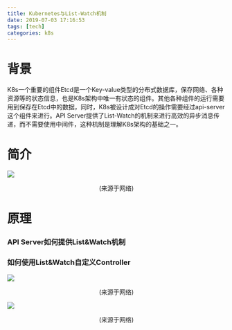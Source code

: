 ```yaml
---
title: Kubernetes与List-Watch机制
date: 2019-07-03 17:16:53
tags: [tech]
categories: k8s
---
```


# 背景

K8s一个重要的组件Etcd是一个Key-value类型的分布式数据库，保存网络、各种资源等的状态信息，也是K8s架构中唯一有状态的组件。其他各种组件的运行需要用到保存在Etcd中的数据，同时，K8s被设计成对Etcd的操作需要经过api-server这个组件来进行。API Server提供了List-Watch的机制来进行高效的异步消息传递，而不需要使用中间件，这种机制是理解K8s架构的基础之一。

<!-- more -->

# 简介

![](/images/k8s_arch.png)<center>(来源于网络)</center>

# 原理

### API Server如何提供List&Watch机制

### 如何使用List&Watch自定义Controller

![](/images/list-watch1.png)<center>(来源于网络)</center>

![](/images/list-watch2.jpeg)<center>(来源于网络)</center>